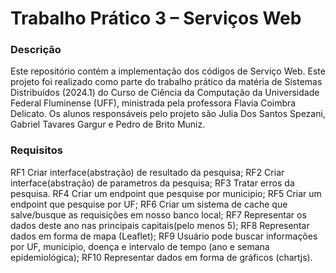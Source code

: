 # Trabalho Prático 3 – Serviços Web
### Descrição

Este repositório contém a implementação dos códigos de Serviço Web. Este projeto foi realizado como parte do trabalho prático da matéria de Sistemas Distribuídos (2024.1) do Curso de Ciência da Computação da Universidade Federal Fluminense (UFF), ministrada pela professora Flavia Coimbra Delicato. Os alunos responsáveis pelo projeto são Julia Dos Santos Spezani, Gabriel Tavares Gargur e Pedro de Brito Muniz.

### Requisitos

RF1 Criar interface(abstração) de resultado da pesquisa;
RF2 Criar interface(abstração) de parametros da pesquisa;
RF3 Tratar erros da pesquisa.
RF4 Criar um endpoint que pesquise por municipio;
RF5 Criar um endpoint que pesquise por UF;
RF6 Criar um sistema de cache que salve/busque as requisições em nosso banco local;
RF7 Representar os dados deste ano nas principais capitais(pelo menos 5);
RF8 Representar dados em forma de mapa (Leaflet);
RF9 Usuário pode buscar informações por UF, municipio, doença e intervalo de tempo (ano e semana epidemiológica);
RF10 Representar dados em forma de gráficos (chartjs).